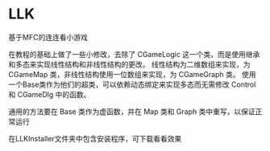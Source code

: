 # LLK
基于MFC的连连看小游戏

在教程的基础上做了一些小修改，去除了 CGameLogic 这一个类，而是使用继承和多态来实现线性结构和非线性结构的更改。
线性结构为二维数组来实现，为 CGameMap 类，非线性结构使用一位数组来实现，为 CGameGraph 类。
使用一个Base类作为他们的超类，可以依赖动态绑定来实现多态而无需修改 Control 和 CGameDlg 中的函数。

通用的方法要在 Base 类作为虚函数，并在 Map 类和 Graph 类中重写，以保证正常运行

在LLKInstaller文件夹中包含安装程序，可下载看看效果
